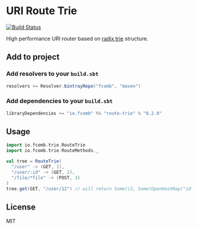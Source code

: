 # URI Route Trie

[![Build Status](https://travis-ci.org/fcomb/route-trie.svg?branch=develop)](https://travis-ci.org/fcomb/route-trie)

High performance URI router based on [radix trie](https://en.wikipedia.org/wiki/Radix_tree) structure.

## Add to project

### Add resolvers to your `build.sbt`

```scala
resolvers += Resolver.bintrayRepo("fcomb", "maven")
```

### Add dependencies to your `build.sbt`

```scala
libraryDependencies += "io.fcomb" %% "route-trie" % "0.2.0"
```

## Usage

```scala
import io.fcomb.trie.RouteTrie
import io.fcomb.trie.RouteMethods._

val tree = RouteTrie(
  "/user" -> (GET, 1),
  "/user/:id" -> (GET, 2),
  "/file/*file" -> (POST, 3)
)
tree.get(GET, "/user/12") // will return Some((2, Some(OpenHashMap("id" -> "12"))))
```

## License

MIT
